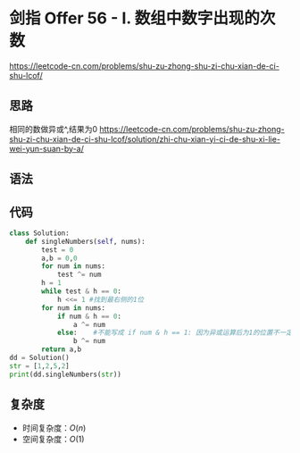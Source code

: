 # 剑指 Offer 56 - I. 数组中数字出现的次数
https://leetcode-cn.com/problems/shu-zu-zhong-shu-zi-chu-xian-de-ci-shu-lcof/
## 思路
相同的数做异或^,结果为0
https://leetcode-cn.com/problems/shu-zu-zhong-shu-zi-chu-xian-de-ci-shu-lcof/solution/zhi-chu-xian-yi-ci-de-shu-xi-lie-wei-yun-suan-by-a/
## 语法
## 代码
```python
class Solution:
    def singleNumbers(self, nums):
        test = 0
        a,b = 0,0
        for num in nums:
            test ^= num
        h = 1
        while test & h == 0:
            h <<= 1 #找到最右侧的1位
        for num in nums:
            if num & h == 0:
                a ^= num
            else:    #不能写成 if num & h == 1: 因为异或运算后为1的位置不一定是最后一位，可能是2/4/8.。。。
                b ^= num 
        return a,b
dd = Solution()
str = [1,2,5,2]
print(dd.singleNumbers(str))
```
## 复杂度
- 时间复杂度：$O(n)$ 
- 空间复杂度：$O(1)$